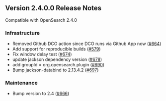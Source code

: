 ## Version 2.4.0.0 Release Notes

Compatible with OpenSearch 2.4.0


### Infrastructure

* Removed Github DCO action since DCO runs via Github App now ([#664](https://github.com/opensearch-project/anomaly-detection/pull/664))
* Add support for reproducible builds ([#579](https://github.com/opensearch-project/anomaly-detection/pull/579))
* Fix window delay test ([#674](https://github.com/opensearch-project/anomaly-detection/pull/674))
* update jackson dependency version ([#678](https://github.com/opensearch-project/anomaly-detection/pull/678))
* add groupId = org.opensearch.plugin ([#690](https://github.com/opensearch-project/anomaly-detection/pull/690))
* Bump jackson-databind to 2.13.4.2 ([#697](https://github.com/opensearch-project/anomaly-detection/pull/697))

### Maintenance

* Bump version to 2.4 ([#666](https://github.com/opensearch-project/anomaly-detection/pull/666))
